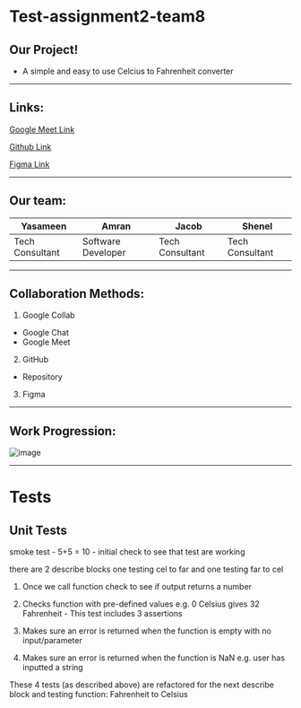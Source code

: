 # Test-assignment2-team8

## Our Project!

- A simple and easy to use Celcius to Fahrenheit converter

---

## Links:

[Google Meet Link](https://meet.google.com/qxf-kbsj-znp)

[Github Link](https://github.com/adaapp/Test-assignment2-team8.git)

[Figma Link](https://www.figma.com/files/project/30171167/Team-project?fuid=969893282186065214)

---

## Our team:

| Yasameen        | Amran              | Jacob           | Shenel          |
| --------------- | ------------------ | --------------- | --------------- |
| Tech Consultant | Software Developer | Tech Consultant | Tech Consultant |

---

## Collaboration Methods:

1. Google Collab

- Google Chat
- Google Meet

2. GitHub

- Repository

3. Figma

---

## Work Progression:

![image](https://user-images.githubusercontent.com/79174597/116699471-85954f00-a9bd-11eb-8c31-cda79b4af314.png)

---

# Tests

## Unit Tests

smoke test - 5+5 = 10 - initial check to see that test are working

there are 2 describe blocks one testing cel to far and one testing far to cel

1. Once we call function check to see if output returns a number

2. Checks function with pre-defined values e.g. 0 Celsius gives 32 Fahrenheit - This test includes 3 assertions

3. Makes sure an error is returned when the function is empty with no input/parameter

4. Makes sure an error is returned when the function is NaN e.g. user has inputted a string

These 4 tests (as described above) are refactored for the next describe block and testing function: Fahrenheit to Celsius
